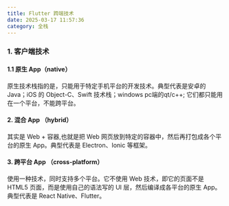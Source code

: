 ```yaml
---
title: Flutter 跨端技术
date: 2025-03-17 11:57:36
category: 全栈
---
```

### 1. 客户端技术
#### 1.1 原生 App（native）
原生技术栈指的是，只能用于特定手机平台的开发技术。典型代表是安卓的 Java；iOS 的 Object-C、Swift 技术栈；windows pc端的qt/c++; 它们都只能用在一个平台，不能跨平台。


#### 2. 混合 App （hybrid）
其实是 Web + 容器,也就是把 Web 网页放到特定的容器中，然后再打包成各个平台的原生 App。典型代表是 Electron、Ionic 等框架。


#### 3. 跨平台 App （cross-platform）
使用一种技术，同时支持多个平台。它不使用 Web 技术，即它的页面不是 HTML5 页面，而是使用自己的语法写的 UI 层，然后编译成各平台的原生 App。典型代表是 React Native、Flutter。

